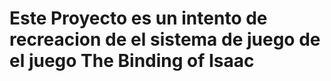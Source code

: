 # Este Proyecto es un intento de recreacion de el sistema de juego de el juego The Binding of Isaac
